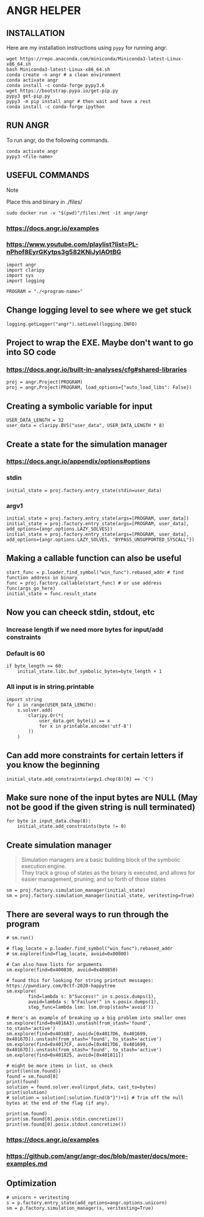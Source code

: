 # ANGR HELPER

## INSTALLATION

Here are my installation instructions using `pypy` for running angr.

```shell
wget https://repo.anaconda.com/miniconda/Miniconda3-latest-Linux-x86_64.sh
bash Miniconda3-latest-Linux-x86_64.sh
conda create -n angr # a clean environment
conda activate angr
conda install -c conda-forge pypy3.6
wget https://bootstrap.pypa.io/get-pip.py
pypy3 get-pip.py
pypy3 -m pip install angr # then wait and have a rest
conda install -c conda-forge ipython
```

## RUN ANGR

To run angr, do the following commands.

```shell
conda activate angr
pypy3 <file-name>
```

## USEFUL COMMANDS

>[!NOTE]
>Place this and binary in ./files/

```shell
sudo docker run -v "$(pwd)"/files:/mnt -it angr/angr
```

### https://docs.angr.io/examples
### https://www.youtube.com/playlist?list=PL-nPhof8EyrGKytps3g582KNiJyIAOtBG

```shell
import angr
import claripy
import sys
import logging

PROGRAM = "./<program-name>"
```

## Change logging level to see where we get stuck 
```shell
logging.getLogger("angr").setLevel(logging.INFO)
```

## Project to wrap the EXE. Maybe don't want to go into SO code
### https://docs.angr.io/built-in-analyses/cfg#shared-libraries

```shell
proj = angr.Project(PROGRAM)
proj = angr.Project(PROGRAM, load_options={"auto_load_libs": False})
```

## Creating a symbolic variable for input

```shell
USER_DATA_LENGTH = 32
user_data = claripy.BVS("user_data", USER_DATA_LENGTH * 8)
```

## Create a state for the simulation manager
### https://docs.angr.io/appendix/options#options

### stdin

```shell
initial_state = proj.factory.entry_state(stdin=user_data) 
```

### argv1

```shell
initial_state = proj.factory.entry_state(args=[PROGRAM, user_data]) 
initial_state = proj.factory.entry_state(args=[PROGRAM, user_data], add_options={angr.options.LAZY_SOLVES})
initial_state = proj.factory.entry_state(args=[PROGRAM, user_data], add_options={angr.options.LAZY_SOLVES, "BYPASS_UNSUPPORTED_SYSCALL"})
```

## Making a callable function can also be useful

```shell
start_func = p.loader.find_symbol("win_func").rebased_addr # find function address in binary
func = proj.factory.callable(start_func) # or use address
func(args_go_here)
initial_state = func.result_state
```

## Now you can cheeck stdin, stdout, etc

### Increase length if we need more bytes for input/add constraints ###

### Default is 60
```shell
if byte_length >= 60:
    initial_state.libc.buf_symbolic_bytes=byte_length + 1
```

### All input is in string.printable
```shell
import string
for i in range(USER_DATA_LENGTH):
    s.solver.add(
        claripy.Or(*(
            user_data.get_byte(i) == x 
            for x in printable.encode('utf-8')  
        ))
    )
```

## Can add more constraints for certain letters if you know the beginning

```shell
initial_state.add_constraints(argv1.chop(8)[0] == 'C')
```


## Make sure none of the input bytes are NULL (May not be good if the given string is null terminated)
```shell
for byte in input_data.chop(8):
    initial_state.add_constraints(byte != 0)
```

## Create simulation manager ##
>Simulation managers are a basic building block of the symbolic execution engine.<br>
>They track a group of states as the binary is executed, and allows for easier
>management, pruning, and so forth of those states

```shell
sm = proj.factory.simulation_manager(initial_state)
sm = proj.factory.simulation_manager(initial_state, veritesting=True)
```

## There are several ways to run through the program ##

```shell
# sm.run()

# flag_locate = p.loader.find_symbol("win_func").rebased_addr
# sm.explore(find=flag_locate, avoid=0x00000)

# Can also have lists for arguments
sm.explore(find=0x400830, avoid=0x400850)

# found this for looking for string printout messages: https://pwndiary.com/0ctf-2020-happytree
sm.explore(
        find=lambda s: b"Success!" in s.posix.dumps(1),
        avoid=lambda s: b"Failure!" in s.posix.dumps(1),
        step_func=lambda lsm: lsm.drop(stash='avoid'))

# Here's an example of breaking up a big problem into smaller ones
sm.explore(find=0x4016A3).unstash(from_stash='found', to_stash='active')
sm.explore(find=0x4016B7, avoid=[0x4017D6, 0x401699, 0x40167D]).unstash(from_stash='found', to_stash='active')
sm.explore(find=0x4017CF, avoid=[0x4017D6, 0x401699, 0x40167D]).unstash(from_stash='found', to_stash='active')
sm.explore(find=0x401825, avoid=[0x401811])

# might be more items in list, so check
print(len(sm.found))
found = sm.found[0]
print(found)
solution = found.solver.eval(input_data, cast_to=bytes)
print(solution)
# solution = solution[:solution.find(b"}")+1] # Trim off the null bytes at the end of the flag (if any).

print(sm.found)
print(sm.found[0].posix.stdin.concretize())
print(sm.found[0].posix.stdout.concretize())
```

### https://docs.angr.io/examples
### https://github.com/angr/angr-doc/blob/master/docs/more-examples.md

## Optimization

```shell
# unicorn + veritesting
s = p.factory.entry_state(add_options=angr.options.unicorn)
sm = p.factory.simulation_manager(s, veritesting=True)
```
